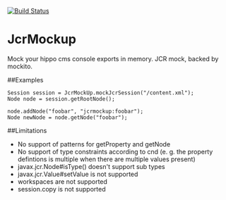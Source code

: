 [![Build Status](https://travis-ci.org/jbloemendal/jcrmockup.svg?branch=master)](https://travis-ci.org/jbloemendal/jcrmockup)

JcrMockup
============

Mock your hippo cms console exports in memory. JCR mock, backed by mockito.

##Examples
```
Session session = JcrMockUp.mockJcrSession("/content.xml");
Node node = session.getRootNode();

node.addNode("foobar", "jcrmockup:foobar");
Node newNode = node.getNode("foobar");
```

##Limitations
 * No support of patterns for getProperty and getNode
 * No support of type constraints according to cnd (e. g. the property defintions is multiple when there are multiple values present)
 * javax.jcr.Node#isType() doesn't support sub types
 * javax.jcr.Value#setValue is not supported
 * workspaces are not supported
 * session.copy is not supported
